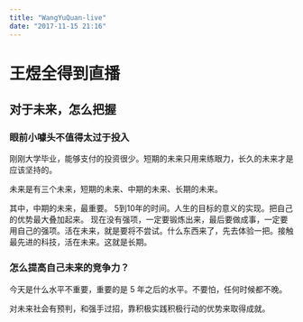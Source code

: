 ```yaml
---
title: "WangYuQuan-live"
date: "2017-11-15 21:16"
---
```


# 王煜全得到直播

## 对于未来，怎么把握

### 眼前小噱头不值得太过于投入

刚刚大学毕业，能够支付的投资很少。短期的未来只用来练眼力，长久的未来才是应该坚持的。

未来是有三个未来，短期的未来、中期的未来、长期的未来。

其中，中期的未来，最重要。
5到10年的时间。人生的目标的意义的实现。把自己的优势最大叠加起来。
现在没有强项，一定要锻炼出来，最后要做成事，一定要用自己的强项。活在未来，就是要将不尝试。什么东西来了，先去体验一把。接触最先进的科技，活在未来。这就是长期。

### 怎么提高自己未来的竞争力？

今天是什么水平不重要，重要的是 5 年之后的水平。不要怕，任何时候都不晚。

对未来社会有预判，和强手过招，靠积极实践积极行动的优势来取得成就。
